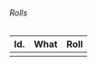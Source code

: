 


###### Rolls
| Id. | What          | Roll |
| --- | ------------- | ---- |
|     |               |      |